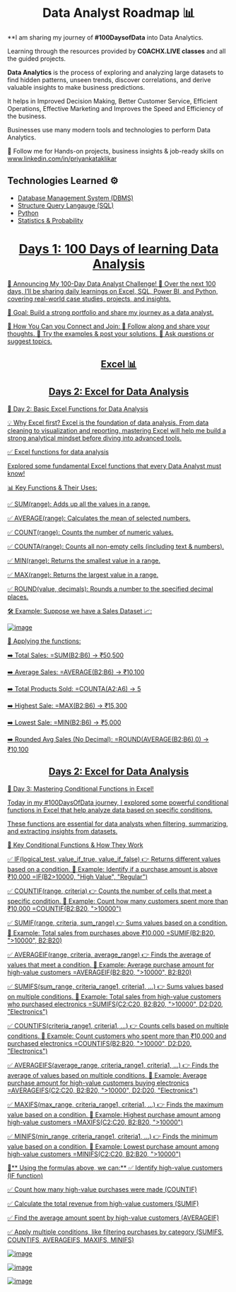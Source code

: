<h1 align="center">Data Analyst Roadmap 📊</h1>

**I am sharing my journey of **#100DaysofData** into Data Analytics.

Learning through the resources provided by **COACHX.LIVE classes** and all the guided projects.

**Data Analytics** is the process of exploring and analyzing large datasets to find hidden patterns, unseen trends, discover correlations, and derive valuable insights to make business predictions.

It helps in Improved Decision Making, Better Customer Service, Efficient Operations, Effective Marketing and Improves the Speed and Efficiency of the business.

Businesses use many modern tools and technologies to perform Data Analytics. 

📌 Follow me for Hands-on projects, business insights & job-ready skills on 
        www.linkedin.com/in/priyankataklikar
        
## Technologies Learned ⚙️

* <a href="https://www.javatpoint.com/dbms-tutorial">Database Management System (DBMS)</a><a href="https://www.javatpoint.com/dbms-tutorial" target="_blank" rel="noreferrer">
* <a href="https://www.tpointtech.com/sql-tutorial">Structure Query Langauge (SQL)</a><a href="https://www.tpointtech.com/sql-tutorial" target="_blank" rel="noreferrer">
* <a href="https://docs.python.org/3/tutorial/">Python</a><a href="https://docs.python.org/3/tutorial/" target="_blank" rel="noreferrer">
* <a href="https://www.khanacademy.org/math/statistics-probability">Statistics & Probability</a><a href="https://www.khanacademy.org/math/statistics-probability" target="_blank" rel="noreferrer">

<h1 align="center">Days 1: 100 Days of learning Data Analysis</h1> 

🔹 Announcing My 100-Day Data Analyst Challenge! 🔹
Over the next 100 days, I’ll be sharing daily learnings on Excel, SQL, Power BI, and Python, covering real-world case studies, projects, and insights.

🎯 Goal: Build a strong portfolio and share my journey as a data analyst.

👥 How You Can you Connect and Join:
🔹 Follow along and share your thoughts.
🔹 Try the examples & post your solutions.
🔹 Ask questions or suggest topics.

<h2 align="center">Excel 📊</h2>

<h2 align="center">Days 2: Excel for Data Analysis</h2> 

🚀 Day 2: Basic Excel Functions for Data Analysis

💡 Why Excel first?
Excel is the foundation of data analysis. From data cleaning to visualization and reporting, mastering Excel will help me build a strong analytical mindset before diving into advanced tools.

✅ Excel functions for data analysis

Explored some fundamental Excel functions that every Data Analyst must know!

📊 Key Functions & Their Uses:

✅ SUM(range): Adds up all the values in a range. 

✅ AVERAGE(range): Calculates the mean of selected numbers. 

✅ COUNT(range): Counts the number of numeric values.

✅ COUNTA(range): Counts all non-empty cells (including text & numbers).

✅ MIN(range): Returns the smallest value in a range.

✅ MAX(range): Returns the largest value in a range.

✅ ROUND(value, decimals): Rounds a number to the specified decimal places.

🛠 Example: Suppose we have a Sales Dataset 📈:

![image](https://github.com/user-attachments/assets/50a00647-1945-48fe-91ea-66c66fa68efb)

📌 Applying the functions:
 
➡️ Total Sales: =SUM(B2:B6) → ₹50,500

➡️ Average Sales: =AVERAGE(B2:B6) → ₹10,100

➡️ Total Products Sold: =COUNTA(A2:A6) → 5

➡️ Highest Sale: =MAX(B2:B6) → ₹15,300

➡️ Lowest Sale: =MIN(B2:B6) → ₹5,000

➡️ Rounded Avg Sales (No Decimal): =ROUND(AVERAGE(B2:B6),0) → ₹10,100

<h2 align="center">Days 2: Excel for Data Analysis</h2> 

🚀 Day 3: Mastering Conditional Functions in Excel!

Today in my #100DaysOfData journey, I explored some powerful conditional functions in Excel that help analyze data based on specific conditions. 

These functions are essential for data analysts when filtering, summarizing, and extracting insights from datasets.

📌 Key Conditional Functions & How They Work

✅ IF(logical_test, value_if_true, value_if_false)
 👉 Returns different values based on a condition.
 📌 Example: Identify if a purchase amount is above ₹10,000
 =IF(B2>10000, "High Value", "Regular")
 
✅ COUNTIF(range, criteria)
 👉 Counts the number of cells that meet a specific condition.
 📌 Example: Count how many customers spent more than ₹10,000
 =COUNTIF(B2:B20, ">10000")
 
✅ SUMIF(range, criteria, sum_range)
 👉 Sums values based on a condition.
 📌 Example: Total sales from purchases above ₹10,000
 =SUMIF(B2:B20, ">10000", B2:B20)
 
✅ AVERAGEIF(range, criteria, average_range)
 👉 Finds the average of values that meet a condition.
 📌 Example: Average purchase amount for high-value customers
 =AVERAGEIF(B2:B20, ">10000", B2:B20)
 
✅ SUMIFS(sum_range, criteria_range1, criteria1, ...)
 👉 Sums values based on multiple conditions.
 📌 Example: Total sales from high-value customers who purchased electronics
 =SUMIFS(C2:C20, B2:B20, ">10000", D2:D20, "Electronics")
 
✅ COUNTIFS(criteria_range1, criteria1, ...)
 👉 Counts cells based on multiple conditions.
 📌 Example: Count customers who spent more than ₹10,000 and purchased electronics
 =COUNTIFS(B2:B20, ">10000", D2:D20, "Electronics")
 
✅ AVERAGEIFS(average_range, criteria_range1, criteria1, ...)
 👉 Finds the average of values based on multiple conditions.
 📌 Example: Average purchase amount for high-value customers buying electronics
 =AVERAGEIFS(C2:C20, B2:B20, ">10000", D2:D20, "Electronics")
 
✅ MAXIFS(max_range, criteria_range1, criteria1, ...)
 👉 Finds the maximum value based on a condition.
 📌 Example: Highest purchase amount among high-value customers
 =MAXIFS(C2:C20, B2:B20, ">10000")
 
✅ MINIFS(min_range, criteria_range1, criteria1, ...)
 👉 Finds the minimum value based on a condition.
 📌 Example: Lowest purchase amount among high-value customers
 =MINIFS(C2:C20, B2:B20, ">10000")

📌** Using the formulas above, we can:**
 ✅ Identify high-value customers (IF function)
 
 ✅ Count how many high-value purchases were made (COUNTIF)
 
 ✅ Calculate the total revenue from high-value customers (SUMIF)
 
 ✅ Find the average amount spent by high-value customers (AVERAGEIF)
 
 ✅ Apply multiple conditions, like filtering purchases by category (SUMIFS, COUNTIFS, AVERAGEIFS, MAXIFS, MINIFS)

 ![image](https://github.com/user-attachments/assets/4f6c7647-1ea8-4724-a555-565ea81a0fbc)

![image](https://github.com/user-attachments/assets/1d02a1c4-43b9-4fa5-a000-a798d270af41)

![image](https://github.com/user-attachments/assets/c7d349ad-bb48-4219-8f91-b54b218780ea)
